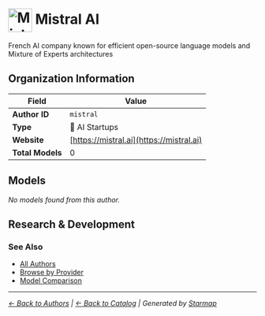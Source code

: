 # <img src="https://raw.githubusercontent.com/agentstation/starmap/master/internal/embedded/logos/mistral.svg" alt="Mistral AI logo" width="48" height="48" style="vertical-align: middle;"> Mistral AI
  
  
  
French AI company known for efficient open-source language models and Mixture of Experts architectures
  
  
## Organization Information
  
| Field | Value |
|---------|---------|
| **Author ID** | `mistral` |
| **Type** | 🚀 AI Startups |
| **Website** | [https://mistral.ai](https://mistral.ai) |
| **Total Models** | 0 |

  
## Models
  
*No models found from this author.*
  
## Research & Development
  

  
### See Also
  
- [All Authors](../)
- [Browse by Provider](../../providers/)
- [Model Comparison](../../models/)
  
---
*_[← Back to Authors](../) | [← Back to Catalog](../../) | Generated by [Starmap](https://github.com/agentstation/starmap)_*